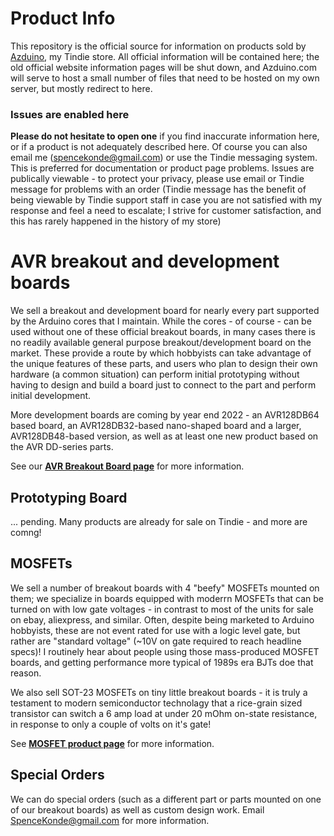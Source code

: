 # Product Info
This repository is the official source for information on products sold by [Azduino](https://www.tindie.com/stores/drazzy/), my Tindie store. All official information will be contained here; the old official website information pages will be shut down, and Azduino.com will serve to host a small number of files that need to be hosted on my own server, but mostly redirect to here. 

### Issues are enabled here 
**Please do not hesitate to open one** if you find inaccurate information here, or if a product is not adequately described here. Of course you can also email me (spencekonde@gmail.com) or use the Tindie messaging system. This is preferred for documentation or product page problems. Issues are publically viewable - to protect your privacy, please use email or Tindie message for problems with an order (Tindie message has the benefit of being viewable by Tindie support staff in case you are not satisfied with my response and feel a need to escalate; I strive for customer satisfaction, and this has rarely happened in the history of my store)



# AVR breakout and development boards
We sell a breakout and development board for nearly every part supported by the Arduino cores that I maintain. While the cores - of course - can be used without one of these official breakout boards, in many cases there is no readily available general purpose breakout/development board on the market. These provide a route by which hobbyists can take advantage of the unique features of these parts, and users who plan to design their own hardware (a common situation) can perform initial prototyping without having to design and build a board just to connect to the part and perform initial development. 

More development boards are coming by year end 2022 - an AVR128DB64 based board, an AVR128DB32-based nano-shaped board and a larger, AVR128DB48-based version, as well as at least one new product based on the AVR DD-series parts. 

See our [**AVR Breakout Board page**](AVRBreakouts.md) for more information.

## Prototyping Board
... pending. Many products are already for sale on Tindie - and more are comng!


## MOSFETs
We sell a number of breakout boards with 4 "beefy" MOSFETs mounted on them; we specialize in boards equipped with moderrn MOSFETs that can be turned on with low gate voltages - in contrast to most of the units for sale on ebay, aliexpress, and similar. Often, despite being marketed to Arduino hobbyists, these are not event rated for use with a logic level gate, but rather are "standard voltage" (~10V on gate required to reach headline specs)! I routinely hear about people using those mass-produced MOSFET boards, and getting performance more typical of 1989s era BJTs doe that reason. 

We also sell SOT-23 MOSFETs on tiny little breakout boards - it is truly a testament to modern semiconductor technolagy that a rice-grain sized transistor can switch a 6 amp load at under 20 mOhm on-state resistance, in response to only a couple of volts on it's gate!

See [**MOSFET product page**](MOSFETs.md) for more information.

## Special Orders
We can do special orders (such as a different part or parts mounted on one of our breakout boards) as well as custom design work. Email SpenceKonde@gmail.com for more information.
